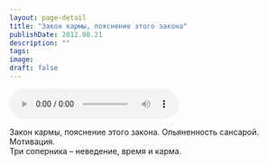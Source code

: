 ```yaml
---
layout: page-detail
title: "Закон кармы, пояснение этого закона"
publishDate: 2012.08.21
description: ""
tags:
image:
draft: false
---
```


<audio title="2012.08.21 - Закон кармы, пояснение этого закона.mp3" src="/upload/iblock/b58/b5882712902f43be3694488e5bbdfbae.mp3" controls=""></audio>

 Закон кармы, пояснение этого закона. Опьяненность сансарой. Мотивация.  
 Три соперника – неведение, время и карма.  

  
